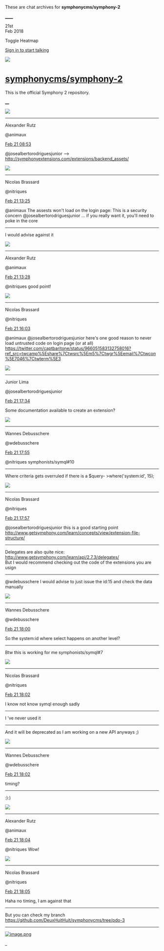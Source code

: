 These are chat archives for **symphonycms/symphony-2**

[__](/symphonycms/symphony-2/archives/2018/02/22)[__](/symphonycms/symphony-2/archives/2018/02/20)

21st  
Feb 2018

Toggle Heatmap

[Sign in to start talking](/login?action=login&button=archive-login)

![](https://avatars-02.gitter.im/group/iv/3/57542c45c43b8c601977197e?s=48)

#  [symphonycms/symphony-2](/symphonycms/symphony-2)

This is the official Symphony 2 repository.

[ __](/orgs/symphonycms/rooms "More symphonycms rooms")

![](https://avatars2.githubusercontent.com/u/446874?v=4&s=30)

____

Alexander Rutz

@animaux

[Feb 21
08:53](https://gitter.im/symphonycms/symphony-2?at=5a8d33896f8b4b9946a0aa48)

@josealbertorodriguesjunior —>
<http://symphonyextensions.com/extensions/backend_assets/>

![](https://avatars1.githubusercontent.com/u/771169?v=4&s=30)

____

Nicolas Brassard

@nitriques

[Feb 21
13:25](https://gitter.im/symphonycms/symphony-2?at=5a8d7339888332ee3ab22505)

@animaux The assests won't load on the login page: This is a security concern
@josealbertorodriguesjunior ... if you really want it, you'll need to poke in
the core

____

I would advise against it

![](https://avatars2.githubusercontent.com/u/446874?v=4&s=30)

____

Alexander Rutz

@animaux

[Feb 21
13:28](https://gitter.im/symphonycms/symphony-2?at=5a8d73f653c1dbb7435a05f1)

@nitriques good point!

![](https://avatars1.githubusercontent.com/u/771169?v=4&s=30)

____

Nicolas Brassard

@nitriques

[Feb 21
16:03](https://gitter.im/symphonycms/symphony-2?at=5a8d984d0202dc012e66c255)

@animaux @josealbertorodriguesjunior here's one good reason to never load
untrusted code on login page (or at all)
<https://twitter.com/captbaritone/status/966051583132758016?ref_src=twcamp%5Eshare%7Ctwsrc%5Em5%7Ctwgr%5Eemail%7Ctwcon%5E7046%7Ctwterm%5E3>

![](https://avatars2.githubusercontent.com/u/8875485?v=4&s=30)

____

Junior Lima

@josealbertorodriguesjunior

[Feb 21
17:34](https://gitter.im/symphonycms/symphony-2?at=5a8dadac888332ee3ab3b59f)

Some documentation available to create an extension?

![](https://avatars1.githubusercontent.com/u/4136426?v=4&s=30)

____

Wannes Debusschere

@wdebusschere

[Feb 21
17:55](https://gitter.im/symphonycms/symphony-2?at=5a8db2910202dc012e677083)

@nitriques symphonists/symql#10

____

Where criteria gets overruled if there is a $query- >where('system:id', 15);

![](https://avatars1.githubusercontent.com/u/771169?v=4&s=30)

____

Nicolas Brassard

@nitriques

[Feb 21
17:57](https://gitter.im/symphonycms/symphony-2?at=5a8db321a2194eb80d9543a8)

@josealbertorodriguesjunior this is a good starting point
<http://www.getsymphony.com/learn/concepts/view/extension-file-structure/>

____

Delegates are also quite nice:
<http://www.getsymphony.com/learn/api/2.7.3/delegates/>  
But I would recommend checking out the code of the extensions you are usign

____

@wdebusschere I would advise to just issue the id:15 and check the data
manually

![](https://avatars1.githubusercontent.com/u/4136426?v=4&s=30)

____

Wannes Debusschere

@wdebusschere

[Feb 21
18:00](https://gitter.im/symphonycms/symphony-2?at=5a8db3b70202dc012e6777bc)

So the system:id where select happens on another level?

____

Btw this is working for me  symphonists/symql#7

![](https://avatars1.githubusercontent.com/u/771169?v=4&s=30)

____

Nicolas Brassard

@nitriques

[Feb 21
18:02](https://gitter.im/symphonycms/symphony-2?at=5a8db41b0202dc012e677a6f)

I know not know symql enough sadly

____

I 've never used it

____

And it will be deprecated as I am working on a new API anyways ;)

![](https://avatars1.githubusercontent.com/u/4136426?v=4&s=30)

____

Wannes Debusschere

@wdebusschere

[Feb 21
18:02](https://gitter.im/symphonycms/symphony-2?at=5a8db43ec3c5f8b90de8d7e3)

timing?

____

:):)

![](https://avatars2.githubusercontent.com/u/446874?v=4&s=30)

____

Alexander Rutz

@animaux

[Feb 21
18:04](https://gitter.im/symphonycms/symphony-2?at=5a8db4a78f1c77ef3a393742)

@nitriques Wow!

![](https://avatars1.githubusercontent.com/u/771169?v=4&s=30)

____

Nicolas Brassard

@nitriques

[Feb 21
18:05](https://gitter.im/symphonycms/symphony-2?at=5a8db4efa2194eb80d954fd9)

Haha no timing, I am against that

____

But you can check my branch
<https://github.com/DeuxHuitHuit/symphonycms/tree/pdo-3>

____

[![image.png](https://files.gitter.im/symphonycms/symphony-2/YkUE/thumb/image.png)](https://files.gitter.im/symphonycms/symphony-2/YkUE/image.png)

_

